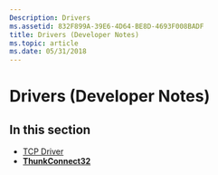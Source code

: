 ```yaml
---
Description: Drivers
ms.assetid: 832F899A-39E6-4D64-BE8D-4693F008BADF
title: Drivers (Developer Notes)
ms.topic: article
ms.date: 05/31/2018
---
```


# Drivers (Developer Notes)

## In this section

-   [TCP Driver](tcp-driver.md)
-   [**ThunkConnect32**](thunkconnect32.md)

 

 



